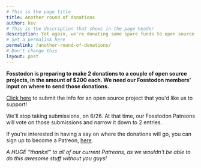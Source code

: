 ```yaml
---
# This is the page title
title: Another round of donations
author: kev
# This is the description that shows in the page header
description: Yet again, we're donating some spare funds to open source projects.
# Set a permalink here
permalink: /another-round-of-donations/
# Don't change this
layout: post
---
```


**Fosstodon is preparing to make 2 donations to a couple of open source projects, in the amount of $200 each. We need our Fosstodon members' input on where to send those donations.** <!--more-->

[Click here](https://zfrmz.eu/vpqdICp7XIsYFPyd50gi ) to submit the info for an open source project that you'd like us to support!

We'll stop taking submissions, on 6/26. At that time, our Fosstodon Patreons will vote on those submissions and narrow it down to 2 entries.

If you're interested in having a say on where the donations will go, you can sign up to become a Patreon, [here](https://patreon.com/fosstodon).

*A HUGE "thanks!" to all of our current Patreons, as we wouldn't be able to do this awesome stuff without you guys!*
